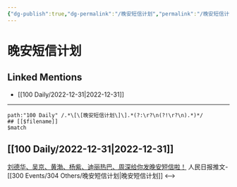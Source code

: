 ```yaml
---
{"dg-publish":true,"dg-permalink":"/晚安短信计划","permalink":"/晚安短信计划/","created":"2023-01-04T11:19:55.000+08:00","updated":"2023-02-26T00:50:22.000+08:00"}
---
```


# 晚安短信计划

## Linked Mentions
- [[100 Daily/2022-12-31\|2022-12-31]]


---

```expander
path:"100 Daily" /.*\[\[晚安短信计划\]\].*(?:\r?\n(?!\r?\n).*)*/
## [[$filename]]
$match
```
## [[100 Daily/2022-12-31\|2022-12-31]]
[刘德华、吴京、黄渤、杨紫、迪丽热巴、周深给你发晚安短信啦！](https://weibo.cn/sinaurl?u=https%3A%2F%2Fmp.weixin.qq.com%2Fs%2FGGeqa5HHEpgaZvY6wTzXtg) 人民日报推文-[[300 Events/304 Others/晚安短信计划\|晚安短信计划]]
<-->